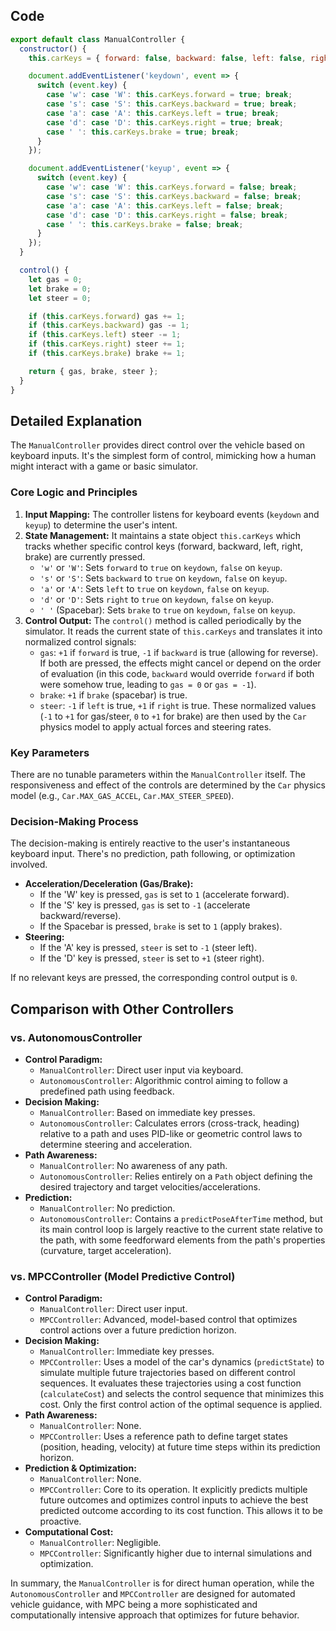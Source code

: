 ## Code

```javascript
export default class ManualController {
  constructor() {
    this.carKeys = { forward: false, backward: false, left: false, right: false, brake: false };

    document.addEventListener('keydown', event => {
      switch (event.key) {
        case 'w': case 'W': this.carKeys.forward = true; break;
        case 's': case 'S': this.carKeys.backward = true; break;
        case 'a': case 'A': this.carKeys.left = true; break;
        case 'd': case 'D': this.carKeys.right = true; break;
        case ' ': this.carKeys.brake = true; break;
      }
    });

    document.addEventListener('keyup', event => {
      switch (event.key) {
        case 'w': case 'W': this.carKeys.forward = false; break;
        case 's': case 'S': this.carKeys.backward = false; break;
        case 'a': case 'A': this.carKeys.left = false; break;
        case 'd': case 'D': this.carKeys.right = false; break;
        case ' ': this.carKeys.brake = false; break;
      }
    });
  }

  control() {
    let gas = 0;
    let brake = 0;
    let steer = 0;

    if (this.carKeys.forward) gas += 1;
    if (this.carKeys.backward) gas -= 1;
    if (this.carKeys.left) steer -= 1;
    if (this.carKeys.right) steer += 1;
    if (this.carKeys.brake) brake += 1;

    return { gas, brake, steer };
  }
}
```

## Detailed Explanation

The `ManualController` provides direct control over the vehicle based on keyboard inputs. It's the simplest form of control, mimicking how a human might interact with a game or basic simulator.

### Core Logic and Principles

1.  **Input Mapping:** The controller listens for keyboard events (`keydown` and `keyup`) to determine the user's intent.
2.  **State Management:** It maintains a state object `this.carKeys` which tracks whether specific control keys (forward, backward, left, right, brake) are currently pressed.
    *   `'w'` or `'W'`: Sets `forward` to `true` on `keydown`, `false` on `keyup`.
    *   `'s'` or `'S'`: Sets `backward` to `true` on `keydown`, `false` on `keyup`.
    *   `'a'` or `'A'`: Sets `left` to `true` on `keydown`, `false` on `keyup`.
    *   `'d'` or `'D'`: Sets `right` to `true` on `keydown`, `false` on `keyup`.
    *   `' '` (Spacebar): Sets `brake` to `true` on `keydown`, `false` on `keyup`.
3.  **Control Output:** The `control()` method is called periodically by the simulator. It reads the current state of `this.carKeys` and translates it into normalized control signals:
    *   `gas`: `+1` if `forward` is true, `-1` if `backward` is true (allowing for reverse). If both are pressed, the effects might cancel or depend on the order of evaluation (in this code, `backward` would override `forward` if both were somehow true, leading to `gas = 0` or `gas = -1`).
    *   `brake`: `+1` if `brake` (spacebar) is true.
    *   `steer`: `-1` if `left` is true, `+1` if `right` is true.
    These normalized values (`-1` to `+1` for gas/steer, `0` to `+1` for brake) are then used by the `Car` physics model to apply actual forces and steering rates.

### Key Parameters
There are no tunable parameters within the `ManualController` itself. The responsiveness and effect of the controls are determined by the `Car` physics model (e.g., `Car.MAX_GAS_ACCEL`, `Car.MAX_STEER_SPEED`).

### Decision-Making Process
The decision-making is entirely reactive to the user's instantaneous keyboard input. There's no prediction, path following, or optimization involved.

*   **Acceleration/Deceleration (Gas/Brake):**
    *   If the 'W' key is pressed, `gas` is set to `1` (accelerate forward).
    *   If the 'S' key is pressed, `gas` is set to `-1` (accelerate backward/reverse).
    *   If the Spacebar is pressed, `brake` is set to `1` (apply brakes).
*   **Steering:**
    *   If the 'A' key is pressed, `steer` is set to `-1` (steer left).
    *   If the 'D' key is pressed, `steer` is set to `+1` (steer right).

If no relevant keys are pressed, the corresponding control output is `0`.

## Comparison with Other Controllers

### vs. AutonomousController

*   **Control Paradigm:**
    *   `ManualController`: Direct user input via keyboard.
    *   `AutonomousController`: Algorithmic control aiming to follow a predefined path using feedback.
*   **Decision Making:**
    *   `ManualController`: Based on immediate key presses.
    *   `AutonomousController`: Calculates errors (cross-track, heading) relative to a path and uses PID-like or geometric control laws to determine steering and acceleration.
*   **Path Awareness:**
    *   `ManualController`: No awareness of any path.
    *   `AutonomousController`: Relies entirely on a `Path` object defining the desired trajectory and target velocities/accelerations.
*   **Prediction:**
    *   `ManualController`: No prediction.
    *   `AutonomousController`: Contains a `predictPoseAfterTime` method, but its main control loop is largely reactive to the current state relative to the path, with some feedforward elements from the path's properties (curvature, target acceleration).

### vs. MPCController (Model Predictive Control)

*   **Control Paradigm:**
    *   `ManualController`: Direct user input.
    *   `MPCController`: Advanced, model-based control that optimizes control actions over a future prediction horizon.
*   **Decision Making:**
    *   `ManualController`: Immediate key presses.
    *   `MPCController`: Uses a model of the car's dynamics (`predictState`) to simulate multiple future trajectories based on different control sequences. It evaluates these trajectories using a cost function (`calculateCost`) and selects the control sequence that minimizes this cost. Only the first control action of the optimal sequence is applied.
*   **Path Awareness:**
    *   `ManualController`: None.
    *   `MPCController`: Uses a reference path to define target states (position, heading, velocity) at future time steps within its prediction horizon.
*   **Prediction & Optimization:**
    *   `ManualController`: None.
    *   `MPCController`: Core to its operation. It explicitly predicts multiple future outcomes and optimizes control inputs to achieve the best predicted outcome according to its cost function. This allows it to be proactive.
*   **Computational Cost:**
    *   `ManualController`: Negligible.
    *   `MPCController`: Significantly higher due to internal simulations and optimization.

In summary, the `ManualController` is for direct human operation, while the `AutonomousController` and `MPCController` are designed for automated vehicle guidance, with MPC being a more sophisticated and computationally intensive approach that optimizes for future behavior.